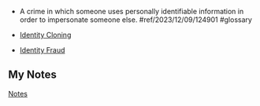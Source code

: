 - A crime in which someone uses personally identifiable information in order to impersonate someone else. #ref/2023/12/09/124901 #glossary

- [Identity Cloning](identity-cloning.md)
- [Identity Fraud](identity-fraud.md)
## My Notes
[Notes](mynotes/identity-theft-notes.md)
